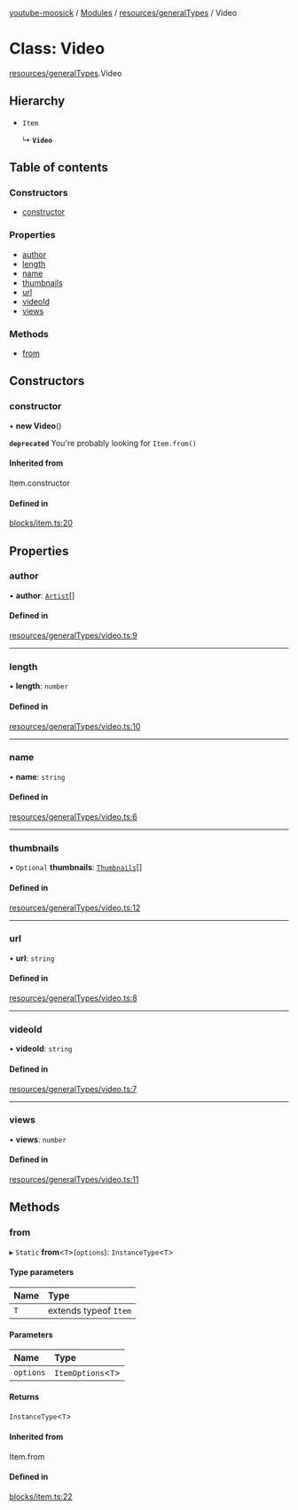 [youtube-moosick](../README.md) / [Modules](../modules.md) / [resources/generalTypes](../modules/resources_generalTypes.md) / Video

# Class: Video

[resources/generalTypes](../modules/resources_generalTypes.md).Video

## Hierarchy

- `Item`

  ↳ **`Video`**

## Table of contents

### Constructors

- [constructor](resources_generalTypes.Video.md#constructor)

### Properties

- [author](resources_generalTypes.Video.md#author)
- [length](resources_generalTypes.Video.md#length)
- [name](resources_generalTypes.Video.md#name)
- [thumbnails](resources_generalTypes.Video.md#thumbnails)
- [url](resources_generalTypes.Video.md#url)
- [videoId](resources_generalTypes.Video.md#videoid)
- [views](resources_generalTypes.Video.md#views)

### Methods

- [from](resources_generalTypes.Video.md#from)

## Constructors

### constructor

• **new Video**()

**`deprecated`** You're probably looking for `Item.from()`

#### Inherited from

Item.constructor

#### Defined in

[blocks/item.ts:20](https://github.com/EvasiveXkiller/youtube-moosick/blob/0c15625/src/blocks/item.ts#L20)

## Properties

### author

• **author**: [`Artist`](resources_generalTypes.Artist.md)[]

#### Defined in

[resources/generalTypes/video.ts:9](https://github.com/EvasiveXkiller/youtube-moosick/blob/0c15625/src/resources/generalTypes/video.ts#L9)

___

### length

• **length**: `number`

#### Defined in

[resources/generalTypes/video.ts:10](https://github.com/EvasiveXkiller/youtube-moosick/blob/0c15625/src/resources/generalTypes/video.ts#L10)

___

### name

• **name**: `string`

#### Defined in

[resources/generalTypes/video.ts:6](https://github.com/EvasiveXkiller/youtube-moosick/blob/0c15625/src/resources/generalTypes/video.ts#L6)

___

### thumbnails

• `Optional` **thumbnails**: [`Thumbnails`](resources_generalTypes.Thumbnails.md)[]

#### Defined in

[resources/generalTypes/video.ts:12](https://github.com/EvasiveXkiller/youtube-moosick/blob/0c15625/src/resources/generalTypes/video.ts#L12)

___

### url

• **url**: `string`

#### Defined in

[resources/generalTypes/video.ts:8](https://github.com/EvasiveXkiller/youtube-moosick/blob/0c15625/src/resources/generalTypes/video.ts#L8)

___

### videoId

• **videoId**: `string`

#### Defined in

[resources/generalTypes/video.ts:7](https://github.com/EvasiveXkiller/youtube-moosick/blob/0c15625/src/resources/generalTypes/video.ts#L7)

___

### views

• **views**: `number`

#### Defined in

[resources/generalTypes/video.ts:11](https://github.com/EvasiveXkiller/youtube-moosick/blob/0c15625/src/resources/generalTypes/video.ts#L11)

## Methods

### from

▸ `Static` **from**<`T`\>(`options`): `InstanceType`<`T`\>

#### Type parameters

| Name | Type |
| :------ | :------ |
| `T` | extends typeof `Item` |

#### Parameters

| Name | Type |
| :------ | :------ |
| `options` | `ItemOptions`<`T`\> |

#### Returns

`InstanceType`<`T`\>

#### Inherited from

Item.from

#### Defined in

[blocks/item.ts:22](https://github.com/EvasiveXkiller/youtube-moosick/blob/0c15625/src/blocks/item.ts#L22)
